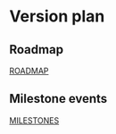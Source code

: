 # Version plan

## Roadmap

[ROADMAP](https://github.com/cubefs/cubefs/blob/master/ROADMAP.md)

## Milestone events

[MILESTONES](https://github.com/cubefs/cubefs/milestones)
